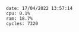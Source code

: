 

                date: 17/04/2022 13:57:14
                cpu: 0.1%
                ram: 18.7%
                cycles: 7320

                         